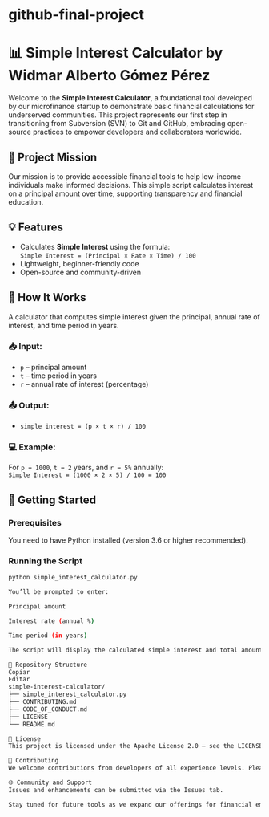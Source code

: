 # github-final-project
# 📊 Simple Interest Calculator by Widmar Alberto Gómez Pérez

Welcome to the **Simple Interest Calculator**, a foundational tool developed by our microfinance startup to demonstrate basic financial calculations for underserved communities. This project represents our first step in transitioning from Subversion (SVN) to Git and GitHub, embracing open-source practices to empower developers and collaborators worldwide.

## 🌟 Project Mission

Our mission is to provide accessible financial tools to help low-income individuals make informed decisions. This simple script calculates interest on a principal amount over time, supporting transparency and financial education.

## 💡 Features

- Calculates **Simple Interest** using the formula:  
  `Simple Interest = (Principal × Rate × Time) / 100`
- Lightweight, beginner-friendly code
- Open-source and community-driven

## 🧮 How It Works

A calculator that computes simple interest given the principal, annual rate of interest, and time period in years.

### 📥 Input:
- `p` – principal amount  
- `t` – time period in years  
- `r` – annual rate of interest (percentage)

### 📤 Output:
- `simple interest = (p × t × r) / 100`

### 💻 Example:
For `p = 1000`, `t = 2` years, and `r = 5%` annually:  
`Simple Interest = (1000 × 2 × 5) / 100 = 100`

## 🚀 Getting Started

### Prerequisites

You need to have Python installed (version 3.6 or higher recommended).

### Running the Script

```bash
python simple_interest_calculator.py

You’ll be prompted to enter:

Principal amount

Interest rate (annual %)

Time period (in years)

The script will display the calculated simple interest and total amount.

📂 Repository Structure
Copiar
Editar
simple-interest-calculator/
├── simple_interest_calculator.py
├── CONTRIBUTING.md
├── CODE_OF_CONDUCT.md
├── LICENSE
└── README.md

📜 License
This project is licensed under the Apache License 2.0 – see the LICENSE file for details.

🙌 Contributing
We welcome contributions from developers of all experience levels. Please read our CONTRIBUTING.md and CODE_OF_CONDUCT.md before getting started.

🌐 Community and Support
Issues and enhancements can be submitted via the Issues tab.

Stay tuned for future tools as we expand our offerings for financial empowerment.



